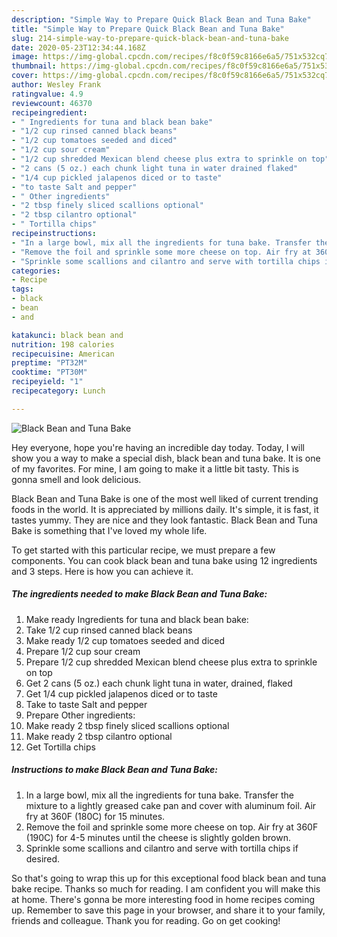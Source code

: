 ```yaml
---
description: "Simple Way to Prepare Quick Black Bean and Tuna Bake"
title: "Simple Way to Prepare Quick Black Bean and Tuna Bake"
slug: 214-simple-way-to-prepare-quick-black-bean-and-tuna-bake
date: 2020-05-23T12:34:44.168Z
image: https://img-global.cpcdn.com/recipes/f8c0f59c8166e6a5/751x532cq70/black-bean-and-tuna-bake-recipe-main-photo.jpg
thumbnail: https://img-global.cpcdn.com/recipes/f8c0f59c8166e6a5/751x532cq70/black-bean-and-tuna-bake-recipe-main-photo.jpg
cover: https://img-global.cpcdn.com/recipes/f8c0f59c8166e6a5/751x532cq70/black-bean-and-tuna-bake-recipe-main-photo.jpg
author: Wesley Frank
ratingvalue: 4.9
reviewcount: 46370
recipeingredient:
- " Ingredients for tuna and black bean bake"
- "1/2 cup rinsed canned black beans"
- "1/2 cup tomatoes seeded and diced"
- "1/2 cup sour cream"
- "1/2 cup shredded Mexican blend cheese plus extra to sprinkle on top"
- "2 cans (5 oz.) each chunk light tuna in water drained flaked"
- "1/4 cup pickled jalapenos diced or to taste"
- "to taste Salt and pepper"
- " Other ingredients"
- "2 tbsp finely sliced scallions optional"
- "2 tbsp cilantro optional"
- " Tortilla chips"
recipeinstructions:
- "In a large bowl, mix all the ingredients for tuna bake. Transfer the mixture to a lightly greased cake pan and cover with aluminum foil. Air fry at 360F (180C) for 15 minutes."
- "Remove the foil and sprinkle some more cheese on top. Air fry at 360F (190C) for 4-5 minutes until the cheese is slightly golden brown."
- "Sprinkle some scallions and cilantro and serve with tortilla chips if desired."
categories:
- Recipe
tags:
- black
- bean
- and

katakunci: black bean and 
nutrition: 198 calories
recipecuisine: American
preptime: "PT32M"
cooktime: "PT30M"
recipeyield: "1"
recipecategory: Lunch

---
```



![Black Bean and Tuna Bake](https://img-global.cpcdn.com/recipes/f8c0f59c8166e6a5/751x532cq70/black-bean-and-tuna-bake-recipe-main-photo.jpg)

Hey everyone, hope you're having an incredible day today. Today, I will show you a way to make a special dish, black bean and tuna bake. It is one of my favorites. For mine, I am going to make it a little bit tasty. This is gonna smell and look delicious.



Black Bean and Tuna Bake is one of the most well liked of current trending foods in the world. It is appreciated by millions daily. It's simple, it is fast, it tastes yummy. They are nice and they look fantastic. Black Bean and Tuna Bake is something that I've loved my whole life.


To get started with this particular recipe, we must prepare a few components. You can cook black bean and tuna bake using 12 ingredients and 3 steps. Here is how you can achieve it.

<!--inarticleads1-->

##### The ingredients needed to make Black Bean and Tuna Bake:

1. Make ready  Ingredients for tuna and black bean bake:
1. Take 1/2 cup rinsed canned black beans
1. Make ready 1/2 cup tomatoes seeded and diced
1. Prepare 1/2 cup sour cream
1. Prepare 1/2 cup shredded Mexican blend cheese plus extra to sprinkle on top
1. Get 2 cans (5 oz.) each chunk light tuna in water, drained, flaked
1. Get 1/4 cup pickled jalapenos diced or to taste
1. Take to taste Salt and pepper
1. Prepare  Other ingredients:
1. Make ready 2 tbsp finely sliced scallions optional
1. Make ready 2 tbsp cilantro optional
1. Get  Tortilla chips




<!--inarticleads2-->

##### Instructions to make Black Bean and Tuna Bake:

1. In a large bowl, mix all the ingredients for tuna bake. Transfer the mixture to a lightly greased cake pan and cover with aluminum foil. Air fry at 360F (180C) for 15 minutes.
1. Remove the foil and sprinkle some more cheese on top. Air fry at 360F (190C) for 4-5 minutes until the cheese is slightly golden brown.
1. Sprinkle some scallions and cilantro and serve with tortilla chips if desired.




So that's going to wrap this up for this exceptional food black bean and tuna bake recipe. Thanks so much for reading. I am confident you will make this at home. There's gonna be more interesting food in home recipes coming up. Remember to save this page in your browser, and share it to your family, friends and colleague. Thank you for reading. Go on get cooking!
